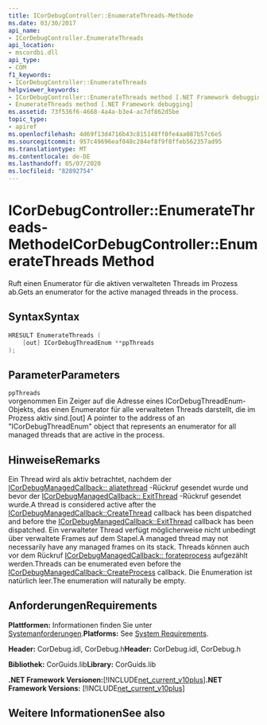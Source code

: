 ```yaml
---
title: ICorDebugController::EnumerateThreads-Methode
ms.date: 03/30/2017
api_name:
- ICorDebugController.EnumerateThreads
api_location:
- mscordbi.dll
api_type:
- COM
f1_keywords:
- ICorDebugController::EnumerateThreads
helpviewer_keywords:
- ICorDebugController::EnumerateThreads method [.NET Framework debugging]
- EnumerateThreads method [.NET Framework debugging]
ms.assetid: 73f536f6-4668-4a4a-b3e4-ac7df862d5be
topic_type:
- apiref
ms.openlocfilehash: 4d69f13d4716b43c815148ff0fe4aa087b57c6e5
ms.sourcegitcommit: 957c49696eaf048c284ef8f9f8ffeb562357ad95
ms.translationtype: MT
ms.contentlocale: de-DE
ms.lasthandoff: 05/07/2020
ms.locfileid: "82892754"
---
```

# <a name="icordebugcontrollerenumeratethreads-method"></a><span data-ttu-id="282d9-102">ICorDebugController::EnumerateThreads-Methode</span><span class="sxs-lookup"><span data-stu-id="282d9-102">ICorDebugController::EnumerateThreads Method</span></span>
<span data-ttu-id="282d9-103">Ruft einen Enumerator für die aktiven verwalteten Threads im Prozess ab.</span><span class="sxs-lookup"><span data-stu-id="282d9-103">Gets an enumerator for the active managed threads in the process.</span></span>  
  
## <a name="syntax"></a><span data-ttu-id="282d9-104">Syntax</span><span class="sxs-lookup"><span data-stu-id="282d9-104">Syntax</span></span>  
  
```cpp  
HRESULT EnumerateThreads (  
    [out] ICorDebugThreadEnum **ppThreads  
);  
```  
  
## <a name="parameters"></a><span data-ttu-id="282d9-105">Parameter</span><span class="sxs-lookup"><span data-stu-id="282d9-105">Parameters</span></span>  
 `ppThreads`  
 <span data-ttu-id="282d9-106">vorgenommen Ein Zeiger auf die Adresse eines ICorDebugThreadEnum-Objekts, das einen Enumerator für alle verwalteten Threads darstellt, die im Prozess aktiv sind.</span><span class="sxs-lookup"><span data-stu-id="282d9-106">[out] A pointer to the address of an "ICorDebugThreadEnum" object that represents an enumerator for all managed threads that are active in the process.</span></span>  
  
## <a name="remarks"></a><span data-ttu-id="282d9-107">Hinweise</span><span class="sxs-lookup"><span data-stu-id="282d9-107">Remarks</span></span>  
 <span data-ttu-id="282d9-108">Ein Thread wird als aktiv betrachtet, nachdem der [ICorDebugManagedCallback:: aliatethread](icordebugmanagedcallback-createthread-method.md) -Rückruf gesendet wurde und bevor der [ICorDebugManagedCallback:: ExitThread](icordebugmanagedcallback-exitthread-method.md) -Rückruf gesendet wurde.</span><span class="sxs-lookup"><span data-stu-id="282d9-108">A thread is considered active after the [ICorDebugManagedCallback::CreateThread](icordebugmanagedcallback-createthread-method.md) callback has been dispatched and before the [ICorDebugManagedCallback::ExitThread](icordebugmanagedcallback-exitthread-method.md) callback has been dispatched.</span></span> <span data-ttu-id="282d9-109">Ein verwalteter Thread verfügt möglicherweise nicht unbedingt über verwaltete Frames auf dem Stapel.</span><span class="sxs-lookup"><span data-stu-id="282d9-109">A managed thread may not necessarily have any managed frames on its stack.</span></span> <span data-ttu-id="282d9-110">Threads können auch vor dem Rückruf [ICorDebugManagedCallback:: forateprocess](icordebugmanagedcallback-createprocess-method.md) aufgezählt werden.</span><span class="sxs-lookup"><span data-stu-id="282d9-110">Threads can be enumerated even before the [ICorDebugManagedCallback::CreateProcess](icordebugmanagedcallback-createprocess-method.md) callback.</span></span> <span data-ttu-id="282d9-111">Die Enumeration ist natürlich leer.</span><span class="sxs-lookup"><span data-stu-id="282d9-111">The enumeration will naturally be empty.</span></span>  
  
## <a name="requirements"></a><span data-ttu-id="282d9-112">Anforderungen</span><span class="sxs-lookup"><span data-stu-id="282d9-112">Requirements</span></span>  
 <span data-ttu-id="282d9-113">**Plattformen:** Informationen finden Sie unter [Systemanforderungen](../../get-started/system-requirements.md).</span><span class="sxs-lookup"><span data-stu-id="282d9-113">**Platforms:** See [System Requirements](../../get-started/system-requirements.md).</span></span>  
  
 <span data-ttu-id="282d9-114">**Header:** CorDebug.idl, CorDebug.h</span><span class="sxs-lookup"><span data-stu-id="282d9-114">**Header:** CorDebug.idl, CorDebug.h</span></span>  
  
 <span data-ttu-id="282d9-115">**Bibliothek:** CorGuids.lib</span><span class="sxs-lookup"><span data-stu-id="282d9-115">**Library:** CorGuids.lib</span></span>  
  
 <span data-ttu-id="282d9-116">**.NET Framework Versionen:**[!INCLUDE[net_current_v10plus](../../../../includes/net-current-v10plus-md.md)]</span><span class="sxs-lookup"><span data-stu-id="282d9-116">**.NET Framework Versions:** [!INCLUDE[net_current_v10plus](../../../../includes/net-current-v10plus-md.md)]</span></span>  
  
## <a name="see-also"></a><span data-ttu-id="282d9-117">Weitere Informationen</span><span class="sxs-lookup"><span data-stu-id="282d9-117">See also</span></span>
